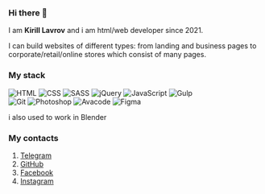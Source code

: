 ### Hi there 👋

I am **Kirill Lavrov** and i am html/web developer since 2021.

I can build websites of different types: from landing and business pages to corporate/retail/online stores which consist of many pages.

### My stack

![HTML](https://img.shields.io/badge/-HTML-333?style=for-the-badge&logo=html5)
![CSS](https://img.shields.io/badge/-CSS-333?style=for-the-badge&logo=css3&logoColor=blue)
![SASS](https://img.shields.io/badge/-SASS-333?style=for-the-badge&logo=SASS)
![jQuery](https://img.shields.io/badge/-jQuery-333?style=for-the-badge&logo=jQuery&logoColor=blue)
![JavaScript](https://img.shields.io/badge/-JavaScript-333?style=for-the-badge&logo=javascript)
![Gulp](https://img.shields.io/badge/-Gulp-333?style=for-the-badge&logo=Gulp)  
![Git](https://img.shields.io/badge/-Git-333?style=for-the-badge&logo=Git)
![Photoshop](https://img.shields.io/badge/-Photoshop-333?style=for-the-badge&logo=Photoshop)
![Avacode](https://img.shields.io/badge/-Avacode-333?style=for-the-badge&logo=Avacode)
![Figma](https://img.shields.io/badge/-Figma-333?style=for-the-badge&logo=Figma)

i also used to work in Blender


### My contacts

1. [Telegram](https://t.me/keshalavrov) 
2. [GitHub](https://github.com/Melkorich)
3. [Facebook](https://www.facebook.com/kirill.lavrov.351)
4. [Instagram](https://www.instagram.com/keshalavrov/)
